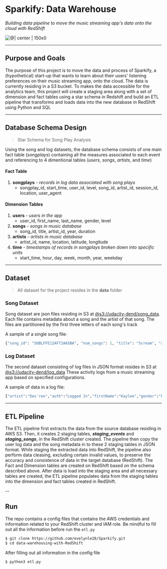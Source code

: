 # Sparkify: Data Warehouse
*Building data pipeline to move the music streaming app's data onto the cloud with RedShift*

![@| center | 150x0](https://d2adhoc2vrfpqj.cloudfront.net/2020/03/AmazonRedshift.png)

---
## Purpose and Goals

The purpose of this project is to move the data and process of Sparkify, a (hypothetical) start-up that wants to learn about their users' listening preferences on their music streaming app, onto the cloud. The data is currently residing in a S3 bucket. To makes the data accessible for the analytics team, this project will create a staging area along with a set of dimension and fact tables using a star schema in Redshift and build an ETL pipeline that transforms and loads data into the new database in RedShift using Python and SQL

---
## Database Schema Design
> Star Schema for Song Play Analysis

Using the song and log datasets, the database schema consists of one main fact table (*songplays*) containing all the measures associated to each event and referencing to 4 dimentional tables (*users*, *songs*, *artists*, and *time*)


#### Fact Table
1. **songplays** - *records in log data associated with song plays*
    - songplay_id, start_time, user_id, level, song_id, artist_id, session_id, location, user_agent

#### Dimension Tables
1. **users** - *users in the app*
    - user_id, first_name, last_name, gender, level
2. **songs** - *songs in music database*
    - song_id, title, artist_id, year, duration
3. **artists** - *artists in music database*
    - artist_id, name, location, latitude, longitude
4. **time** - *timestamps of records in songplays broken down into specific units*
    - start_time, hour, day, week, month, year, weekday

---
## Dataset
> All dataset for the project resides in the **data** folder

### Song Dataset
Song dataset are json files residing in S3 at [@s3://udacity-dend/song_data](https://s3.console.aws.amazon.com/s3/buckets/udacity-dend/song-data/?region=us-west-2&tab=overview). Each file contains metadata about a song and the artist of that song. The files are partitioned by the first three letters of each song's track

A sample of a single song file:

```Python
{"song_id": "SOBLFFE12AF72AA5BA", "num_songs": 1, "title": "Scream", "artist_name": "Adelitas Way", "artist_latitude": null, "year": 2009, "duration": 213.9424, "artist_id": "ARJNIUY12298900C91", "artist_longitude": null, "artist_location": ""}
```

### Log Dataset
The second dataset consisting of log files in JSON format resides in S3 at [@s3://udacity-dend/log_data](https://s3.console.aws.amazon.com/s3/buckets/udacity-dend/log-data/?region=us-west-2&tab=overview) These activity logs from a music streaming app based on specified configurations.

A sample of data in a log file:

```Python
{"artist":"Des'ree","auth":"Logged In","firstName":"Kaylee","gender":"F","itemInSession":1,"lastName":"Summers","length":246.30812,"level":"free","location":"Phoenix-Mesa-Scottsdale, AZ","method":"PUT","page":"NextSong","registration":1540344794796.0,"sessionId":139,"song":"You Gotta Be","status":200,"ts":1541106106796,"userAgent":"\"Mozilla\/5.0 (Windows NT 6.1; WOW64) AppleWebKit\/537.36 (KHTML, like Gecko) Chrome\/35.0.1916.153 Safari\/537.36\"","userId":"8"}
```

---
## ETL Pipeline

The ETL pipeline first extracts the data from the source database residing in AWS S3. Then, it creates 2 staging tables, ***staging_events*** and ***staging_songs***, in the RedShift cluster created. The pipeline then copy the user log data and the song metadata in to these 2 staging tables in JSON format. While staging the extracted data into RedShift, the pipeline also perform data cleasing, excluding certain invalid values, to preserve the accuracy and consistence of data in the target database (RedShift). The Fact and Dimension tables are created on RedShift based on the schema described above. After data is load into the staging area and all necessary tables are created, the ETL pipeline populates data from the staging tables into the dimension and fact tables created in RedShift.

--
## Run

The repo contains a config files that contains the AWS credentials and information related to your RedShift cluster and IAM role. Be mindful to fill out all the information before run the `etl.py`

```sh
$ git clone https://github.com/evelynle28/Sparkify.git
$ cd data-warehousing-with-RedShift
```

After filling out all information in the config file

```sh
$ python3 etl.py
```
